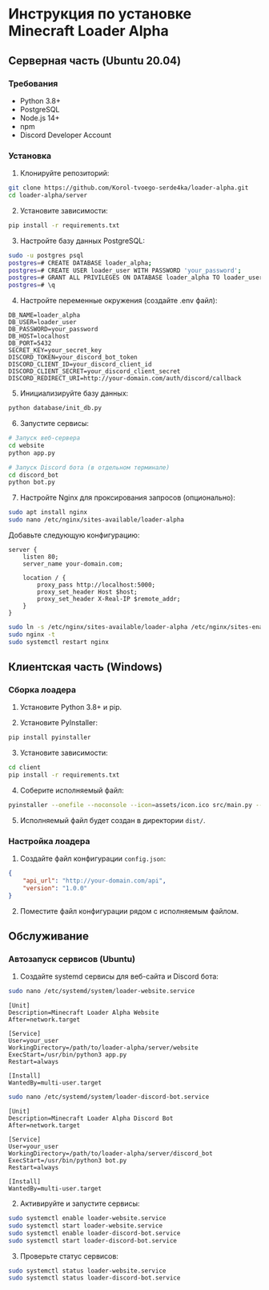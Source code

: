 # Инструкция по установке Minecraft Loader Alpha

## Серверная часть (Ubuntu 20.04)

### Требования
- Python 3.8+
- PostgreSQL
- Node.js 14+
- npm
- Discord Developer Account

### Установка

1. Клонируйте репозиторий:
```bash
git clone https://github.com/Korol-tvoego-serde4ka/loader-alpha.git
cd loader-alpha/server
```

2. Установите зависимости:
```bash
pip install -r requirements.txt
```

3. Настройте базу данных PostgreSQL:
```bash
sudo -u postgres psql
postgres=# CREATE DATABASE loader_alpha;
postgres=# CREATE USER loader_user WITH PASSWORD 'your_password';
postgres=# GRANT ALL PRIVILEGES ON DATABASE loader_alpha TO loader_user;
postgres=# \q
```

4. Настройте переменные окружения (создайте .env файл):
```
DB_NAME=loader_alpha
DB_USER=loader_user
DB_PASSWORD=your_password
DB_HOST=localhost
DB_PORT=5432
SECRET_KEY=your_secret_key
DISCORD_TOKEN=your_discord_bot_token
DISCORD_CLIENT_ID=your_discord_client_id
DISCORD_CLIENT_SECRET=your_discord_client_secret
DISCORD_REDIRECT_URI=http://your-domain.com/auth/discord/callback
```

5. Инициализируйте базу данных:
```bash
python database/init_db.py
```

6. Запустите сервисы:
```bash
# Запуск веб-сервера
cd website
python app.py

# Запуск Discord бота (в отдельном терминале)
cd discord_bot
python bot.py
```

7. Настройте Nginx для проксирования запросов (опционально):
```bash
sudo apt install nginx
sudo nano /etc/nginx/sites-available/loader-alpha
```
Добавьте следующую конфигурацию:
```
server {
    listen 80;
    server_name your-domain.com;

    location / {
        proxy_pass http://localhost:5000;
        proxy_set_header Host $host;
        proxy_set_header X-Real-IP $remote_addr;
    }
}
```
```bash
sudo ln -s /etc/nginx/sites-available/loader-alpha /etc/nginx/sites-enabled/
sudo nginx -t
sudo systemctl restart nginx
```

## Клиентская часть (Windows)

### Сборка лоадера

1. Установите Python 3.8+ и pip.

2. Установите PyInstaller:
```bash
pip install pyinstaller
```

3. Установите зависимости:
```bash
cd client
pip install -r requirements.txt
```

4. Соберите исполняемый файл:
```bash
pyinstaller --onefile --noconsole --icon=assets/icon.ico src/main.py --name minecraft-loader-alpha
```

5. Исполняемый файл будет создан в директории `dist/`.

### Настройка лоадера

1. Создайте файл конфигурации `config.json`:
```json
{
    "api_url": "http://your-domain.com/api",
    "version": "1.0.0"
}
```

2. Поместите файл конфигурации рядом с исполняемым файлом.

## Обслуживание

### Автозапуск сервисов (Ubuntu)

1. Создайте systemd сервисы для веб-сайта и Discord бота:

```bash
sudo nano /etc/systemd/system/loader-website.service
```
```
[Unit]
Description=Minecraft Loader Alpha Website
After=network.target

[Service]
User=your_user
WorkingDirectory=/path/to/loader-alpha/server/website
ExecStart=/usr/bin/python3 app.py
Restart=always

[Install]
WantedBy=multi-user.target
```

```bash
sudo nano /etc/systemd/system/loader-discord-bot.service
```
```
[Unit]
Description=Minecraft Loader Alpha Discord Bot
After=network.target

[Service]
User=your_user
WorkingDirectory=/path/to/loader-alpha/server/discord_bot
ExecStart=/usr/bin/python3 bot.py
Restart=always

[Install]
WantedBy=multi-user.target
```

2. Активируйте и запустите сервисы:
```bash
sudo systemctl enable loader-website.service
sudo systemctl start loader-website.service
sudo systemctl enable loader-discord-bot.service
sudo systemctl start loader-discord-bot.service
```

3. Проверьте статус сервисов:
```bash
sudo systemctl status loader-website.service
sudo systemctl status loader-discord-bot.service
``` 